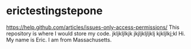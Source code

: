 # erictestingstepone
https://help.github.com/articles/issues-only-access-permissions/ This repository is where I would store my code.
jkljkljlkjk
jkjljkljljklj
kjkljlkj;kl
Hi. My name is Eric.  I am from Massachusetts.  
